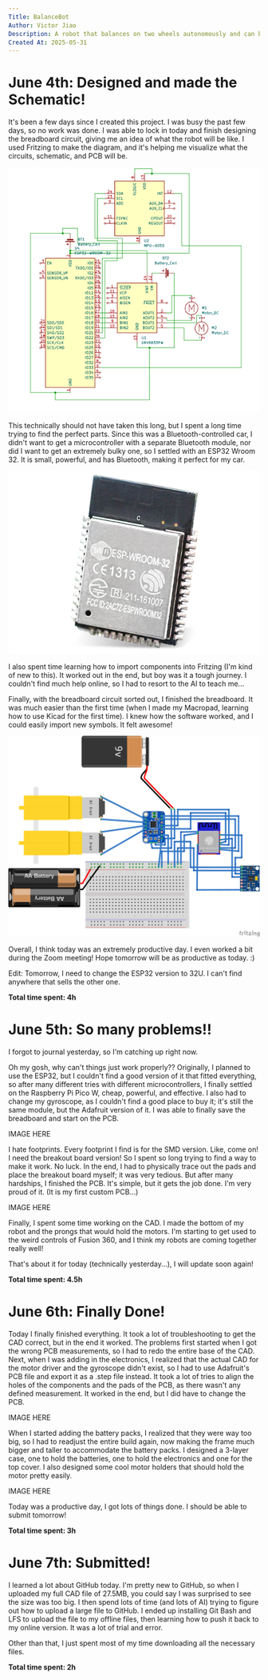 ```yaml
---
Title: BalanceBot
Author: Victor Jiao
Description: A robot that balances on two wheels autonomously and can be controlled through Bluetooth.
Created At: 2025-05-31
---
```


# June 4th: Designed and made the Schematic!

It's been a few days since I created this project. I was busy the past few days, so no work was done. I was able to lock in today and finish designing the breadboard circuit, giving me an idea of what the robot will be like. I used Fritzing to make the diagram, and it's helping me visualize what the circuits, schematic, and PCB will be.

![Breadboard Diagram](https://github.com/BigBrain244466666/BalanceBot/blob/main/Images/Screenshot%202025-06-04%20222751.png)

This technically should not have taken this long, but I spent a long time trying to find the perfect parts. Since this was a Bluetooth-controlled car, I didn't want to get a microcontroller with a separate Bluetooth module, nor did I want to get an extremely bulky one, so I settled with an ESP32 Wroom 32. It is small, powerful, and has Bluetooth, making it perfect for my car.

![ESP32](https://github.com/BigBrain244466666/BalanceBot/blob/main/Images/ESP32.png)

I also spent time learning how to import components into Fritzing (I'm kind of new to this). It worked out in the end, but boy was it a tough journey. I couldn't find much help online, so I had to resort to the AI to teach me...

Finally, with the breadboard circuit sorted out, I finished the breadboard. It was much easier than the first time (when I made my Macropad, learning how to use Kicad for the first time). I knew how the software worked, and I could easily import new symbols. It felt awesome!

![Schematic](https://github.com/BigBrain244466666/BalanceBot/blob/main/Images/Balance%20Bot%20-%20Breadboard%20Circuit%20-%20Draft%202.png)

Overall, I think today was an extremely productive day. I even worked a bit during the Zoom meeting! Hope tomorrow will be as productive as today. :)

Edit: Tomorrow, I need to change the ESP32 version to 32U. I can't find anywhere that sells the other one.

**Total time spent: 4h**



# June 5th: So many problems!!

I forgot to journal yesterday, so I'm catching up right now. 

Oh my gosh, why can't things just work properly?? Originally, I planned to use the ESP32, but I couldn't find a good version of it that fitted everything, so after many different tries with different microcontrollers, I finally settled on the Raspberry Pi Pico W, cheap, powerful, and effective. I also had to change my gyroscope, as I couldn't find a good place to buy it; it's still the same module, but the Adafruit version of it. I was able to finally save the breadboard and start on the PCB.

IMAGE HERE

I hate footprints. Every footprint I find is for the SMD version. Like, come on! I need the breakout board version! So I spent so long trying to find a way to make it work. No luck. In the end, I had to physically trace out the pads and place the breakout board myself; it was very tedious. But after many hardships, I finished the PCB. It's simple, but it gets the job done. I'm very proud of it. (It is my first custom PCB...)

IMAGE HERE

Finally, I spent some time working on the CAD. I made the bottom of my robot and the prongs that would hold the motors. I'm starting to get used to the weird controls of Fusion 360, and I think my robots are coming together really well!

That's about it for today (technically yesterday...), I will update soon again!

**Total time spent: 4.5h**


# June 6th: Finally Done!

Today I finally finished everything. It took a lot of troubleshooting to get the CAD correct, but in the end it worked. The problems first started when I got the wrong PCB measurements, so I had to redo the entire base of the CAD. Next, when I was adding in the electronics, I realized that the actual CAD for the motor driver and the gyroscope didn't exist, so I had to use Adafruit's PCB file and export it as a .step file instead. It took a lot of tries to align the holes of the components and the pads of the PCB, as there wasn't any defined measurement. It worked in the end, but I did have to change the PCB.

IMAGE HERE

When I started adding the battery packs, I realized that they were way too big, so I had to readjust the entire build again, now making the frame much bigger and taller to accommodate the battery packs. I designed a 3-layer case, one to hold the batteries, one to hold the electronics and one for the top cover. I also designed some cool motor holders that should hold the motor pretty easily.

IMAGE HERE

Today was a productive day, I got lots of things done. I should be able to submit tomorrow!

**Total time spent: 3h**

# June 7th: Submitted!

I learned a lot about GitHub today. I'm pretty new to GitHub, so when I uploaded my full CAD file of 27.5MB, you could say I was surprised to see the size was too big. I then spend lots of time (and lots of AI) trying to figure out how to upload a large file to GitHub. I ended up installing Git Bash and LFS to upload the file to my offline files, then learning how to push it back to my online version. It was a lot of trial and error.

Other than that, I just spent most of my time downloading all the necessary files.

**Total time spent: 2h**
